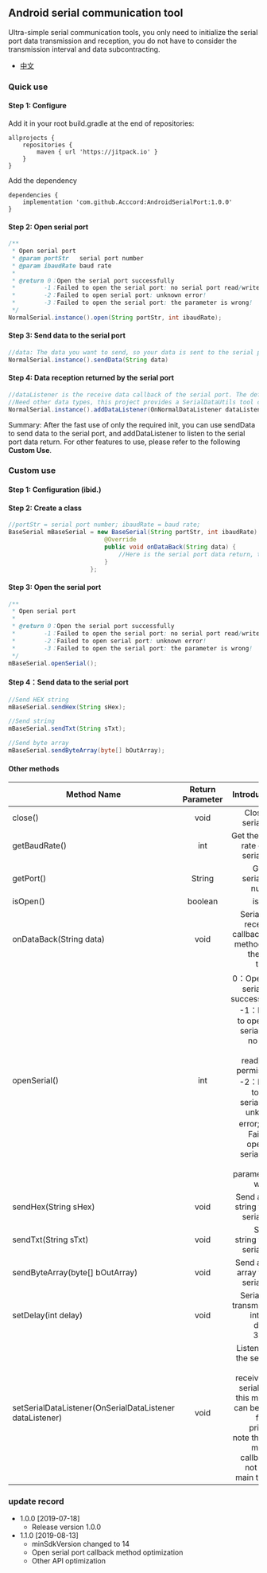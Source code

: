 ## Android serial communication tool
Ultra-simple serial communication tools, you only need to initialize the serial port data transmission and reception,
you do not have to consider the transmission interval and data subcontracting.
- [中文](https://github.com/Acccord/AndroidSerialPort/blob/master/README.md)

### Quick use
#### Step 1: Configure
Add it in your root build.gradle at the end of repositories:
```
allprojects {
    repositories {
        maven { url 'https://jitpack.io' }
    }
}
```
Add the dependency
```
dependencies {
    implementation 'com.github.Acccord:AndroidSerialPort:1.0.0'
}
```

#### Step 2: Open serial port
``` java
/**
 * Open serial port
 * @param portStr   serial port number
 * @param ibaudRate baud rate
 *
 * @return 0：Open the serial port successfully
 *        -1：Failed to open the serial port: no serial port read/write permission!
 *        -2：Failed to open serial port: unknown error!
 *        -3：Failed to open the serial port: the parameter is wrong!
 */
NormalSerial.instance().open(String portStr, int ibaudRate);
```

#### Step 3: Send data to the serial port
``` java
//data: The data you want to send, so your data is sent to the serial port.
NormalSerial.instance().sendData(String data)

```

#### Step 4: Data reception returned by the serial port
``` java
//dataListener is the receive data callback of the serial port. The default receiving type is hex.
//Need other data types, this project provides a SerialDataUtils tool conversion on the line
NormalSerial.instance().addDataListener(OnNormalDataListener dataListener)
```
Summary: After the fast use of only the required init, you can use sendData to send data to the serial port, and addDataListener to listen to the serial port data return. For other features to use, please refer to the following **Custom Use**.


### Custom use
#### Step 1: Configuration (ibid.)

#### Step 2: Create a class
``` java
//portStr = serial port number; ibaudRate = baud rate;
BaseSerial mBaseSerial = new BaseSerial(String portStr, int ibaudRate) {
                           @Override
                           public void onDataBack(String data) {
                               //Here is the serial port data return, the default return type is hex string
                           }
                       };
```

#### Step 3: Open the serial port
``` java
/**
 * Open serial port
 *
 * @return 0：Open the serial port successfully
 *        -1：Failed to open the serial port: no serial port read/write permission!
 *        -2：Failed to open serial port: unknown error!
 *        -3：Failed to open the serial port: the parameter is wrong!
 */
mBaseSerial.openSerial();
```

#### Step 4：Send data to the serial port
``` java
//Send HEX string
mBaseSerial.sendHex(String sHex);

//Send string
mBaseSerial.sendTxt(String sTxt);

//Send byte array
mBaseSerial.sendByteArray(byte[] bOutArray);
```

#### Other methods
Method Name|Return Parameter|Introduction
--|:--:|--:
close()|void|Close the serial port
getBaudRate()|int|Get the baud rate of the serial port
getPort()|String|Get the serial port number
isOpen()|boolean|is open
onDataBack(String data)|void|Serial data reception callback, the method is in the main thread
openSerial()|int|0：Open the serial port successfully; -1：Failed to open the serial port: no serial port read/write permission; -2：Failed to open serial port: unknown error; -3：Failed to open the serial port: the parameter is wrong!
sendHex(String sHex)|void|Send a HEX string to the serial port
sendTxt(String sTxt)|void|Send a string to the serial port
sendByteArray(byte[] bOutArray)|void|Send a byte array to the serial port
setDelay(int delay)|void|Serial data transmission interval, default 300ms
setSerialDataListener(OnSerialDataListener dataListener)|void|Listening to the sending and receiving of serial data, this method can be used for log printing; note that the method callback is not in the main thread

### update record
- 1.0.0 [2019-07-18]
    - Release version 1.0.0
- 1.1.0 [2019-08-13]
    - minSdkVersion changed to 14
    - Open serial port callback method optimization
    - Other API optimization